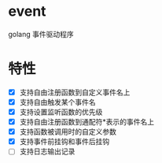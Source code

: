 # event
golang 事件驱动程序

# 特性

- [x] 支持自由注册函数到自定义事件名上
- [x] 支持自由触发某个事件名
- [x] 支持设置监听函数的优先级
- [x] 支持自由注册函数到通配符*表示的事件名上
- [x] 支持函数被调用时的自定义参数
- [x] 支持事件前挂钩和事件后挂钩
- [ ] 支持日志输出记录